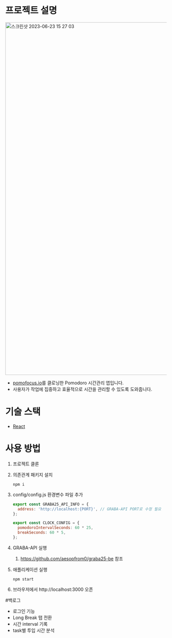 # 프로젝트 설명
<img width="1101" alt="스크린샷 2023-06-23 15 27 03" src="https://github.com/aesopfrom0/graba25/assets/72098049/4b6caeba-0fd3-44dd-a611-19f5b13a5bc6">

- [pomofocus.io](http://pomofocus.io)를 클로닝한 Pomodoro 시간관리 앱입니다.
- 사용자가 작업에 집중하고 효율적으로 시간을 관리할 수 있도록 도와줍니다.

# 기술 스택

- [React](https://reactjs.org/)

# 사용 방법

1. 프로젝트 클론
2. 의존관계 패키지 설치
    
    ```
    npm i
    ```
    
3. config/config.js 환경변수 파일 추가
    
    ```jsx
    export const GRABA25_API_INFO = {
      address: 'http://localhost:{PORT}', // GRABA-API PORT로 수정 필요
    };
    
    export const CLOCK_CONFIG = {
      pomodoroIntervalSeconds: 60 * 25,
      breakSeconds: 60 * 5,
    };
    ```
    
4. GRABA-API 실행
    1. https://github.com/aesopfrom0/graba25-be 참조
5. 애플리케이션 실행
    
    ```
    npm start
    ```
    
6. 브라우저에서 http://localhost:3000 오픈


#백로그
- 로그인 기능
- Long Break 탭 전환
- 시간 interval 기록
- task별 투입 시간 분석
